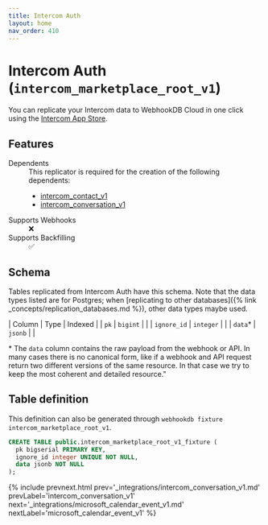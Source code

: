 ```yaml
---
title: Intercom Auth
layout: home
nav_order: 410
---
```


# Intercom Auth (`intercom_marketplace_root_v1`)

You can replicate your Intercom data to WebhookDB Cloud in one click using  the [Intercom App Store](https://www.intercom.com/app-store).

## Features

<dl>
<dt>Dependents</dt>
<dd>This replicator is required for the creation of the following dependents:
<ul>
<li><a href="{% link _integrations/intercom_contact_v1.md %}">intercom_contact_v1</a></li>
<li><a href="{% link _integrations/intercom_conversation_v1.md %}">intercom_conversation_v1</a></li>
</ul>
</dd>

<dt>Supports Webhooks</dt>
<dd>❌</dd>
<dt>Supports Backfilling</dt>
<dd>✅</dd>

</dl>

## Schema

Tables replicated from Intercom Auth have this schema.
Note that the data types listed are for Postgres;
when [replicating to other databases]({% link _concepts/replication_databases.md %}),
other data types maybe used.

| Column | Type | Indexed |
| `pk` | `bigint` |  |
| `ignore_id` | `integer` |  |
| `data`* | `jsonb` |  |

<span class="fs-3">* The `data` column contains the raw payload from the webhook or API.
In many cases there is no canonical form, like if a webhook and API request return
two different versions of the same resource.
In that case we try to keep the most coherent and detailed resource."</span>

## Table definition

This definition can also be generated through `webhookdb fixture intercom_marketplace_root_v1`.

```sql
CREATE TABLE public.intercom_marketplace_root_v1_fixture (
  pk bigserial PRIMARY KEY,
  ignore_id integer UNIQUE NOT NULL,
  data jsonb NOT NULL
);
```

{% include prevnext.html prev='_integrations/intercom_conversation_v1.md' prevLabel='intercom_conversation_v1' next='_integrations/microsoft_calendar_event_v1.md' nextLabel='microsoft_calendar_event_v1' %}
